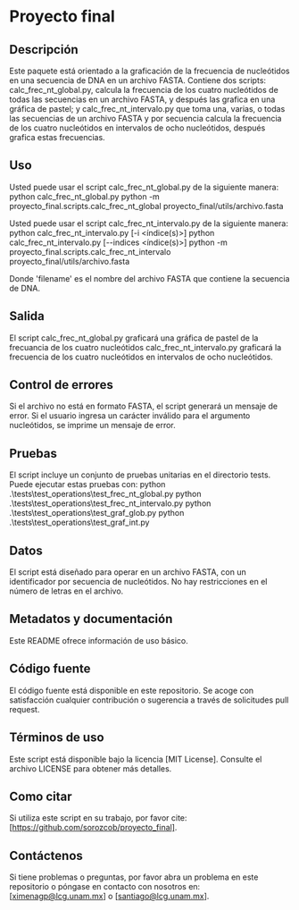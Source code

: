# Proyecto final
## Descripción
Este paquete está orientado a la graficación de la frecuencia de nucleótidos en una secuencia de DNA en un archivo FASTA. Contiene dos scripts: calc_frec_nt_global.py, calcula la frecuencia de los cuatro nucleótidos de todas las secuencias en un archivo FASTA, y después las grafica en una gráfica de pastel; y calc_frec_nt_intervalo.py que toma una, varias, o todas las secuencias de un archivo FASTA y por secuencia calcula la frecuencia de los cuatro nucleótidos en intervalos de ocho nucleótidos, después grafica estas frecuencias.

## Uso
Usted puede usar el script calc_frec_nt_global.py de la siguiente manera:
    python calc_frec_nt_global.py <filename> 
    python -m proyecto_final.scripts.calc_frec_nt_global proyecto_final/utils/archivo.fasta

Usted puede usar el script calc_frec_nt_intervalo.py de la siguiente manera:
   python calc_frec_nt_intervalo.py <filename> [-i <índice(s)>]
   python calc_frec_nt_intervalo.py <filename> [--indices <índice(s)>]
   python -m proyecto_final.scripts.calc_frec_nt_intervalo proyecto_final/utils/archivo.fasta

Donde 'filename' es el nombre del archivo FASTA que contiene la secuencia de DNA. 

## Salida
El script calc_frec_nt_global.py graficará una gráfica de pastel de la frecuancia de los cuatro nucleótidos
calc_frec_nt_intervalo.py graficará la frecuencia de los cuatro nucleótidos en intervalos de ocho nucleótidos.

## Control de errores
Si el archivo no está en formato FASTA, el script generará un mensaje de error. Si el usuario ingresa un carácter inválido para el argumento nucleótidos, se imprime un mensaje de error.

## Pruebas
El script incluye un conjunto de pruebas unitarias en el directorio tests. Puede ejecutar estas pruebas con:
    python .\tests\test_operations\test_frec_nt_global.py
    python .\tests\test_operations\test_frec_nt_intervalo.py
    python .\tests\test_operations\test_graf_glob.py
    python .\tests\test_operations\test_graf_int.py

## Datos
El script está diseñado para operar en un archivo FASTA, con un identificador por secuencia de nucleótidos. No hay restricciones en el número de letras en el archivo.

## Metadatos y documentación
Este README ofrece información de uso básico.

## Código fuente
El código fuente está disponible en este repositorio. Se acoge con satisfacción cualquier contribución o sugerencia a través de solicitudes pull request.

## Términos de uso
Este script está disponible bajo la licencia [MIT License]. Consulte el archivo LICENSE para obtener más detalles.

## Como citar
Si utiliza este script en su trabajo, por favor cite: [https://github.com/sorozcob/proyecto_final].

## Contáctenos
Si tiene problemas o preguntas, por favor abra un problema en este repositorio o póngase en contacto con nosotros en: [ximenagp@lcg.unam.mx] o [santiago@lcg.unam.mx].